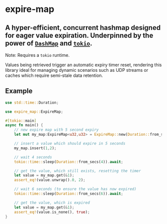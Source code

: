 # expire-map

## A hyper-efficient, concurrent hashmap designed for eager value expiration. Underpinned by the power of [`DashMap`](https://github.com/xacrimon/dashmap) and [`tokio`](https://github.com/tokio-rs/tokio).

Note: Requires a `tokio` runtime.

Values being retrieved trigger an automatic expiry timer reset, rendering this library ideal for managing dynamic scenarios such as UDP streams or caches which require semi-stale data retention.

## Example
```rust
use std::time::Duration;

use expire_map::ExpireMap;

#[tokio::main]
async fn main() {
    // new expire map with 5 second expiry
    let mut my_map:ExpireMap<u32,u32> = ExpireMap::new(Duration::from_secs(5));

    // insert a value which should expire in 5 seconds
    my_map.insert(1,2);

    // wait 4 seconds
    tokio::time::sleep(Duration::from_secs(4)).await;

    // get the value, which still exists, resetting the timer
    let value = my_map.get(&1);
    assert_eq!(value.unwrap().0, 2);

    // wait 6 seconds (to ensure the value has now expired)
    tokio::time::sleep(Duration::from_secs(6)).await;

    // get the value, which is expired
    let value = my_map.get(&1);
    assert_eq!(value.is_none(), true);
}
```